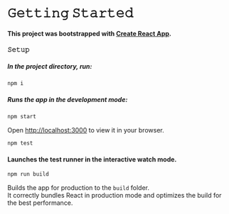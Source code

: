 # 𝙶𝚎𝚝𝚝𝚒𝚗𝚐 𝚂𝚝𝚊𝚛𝚝𝚎𝚍

#### This project was bootstrapped with [Create React App](https://github.com/facebook/create-react-app).

#### 𝚂𝚎𝚝𝚞𝚙

##### In the project directory, run:

```bash
𝚗𝚙𝚖 𝚒
```

##### Runs the app in the development mode:
```bash
𝚗𝚙𝚖 𝚜𝚝𝚊𝚛𝚝
```
Open [http://localhost:3000](http://localhost:3000) to view it in your browser.

```bash
𝚗𝚙𝚖 𝚝𝚎𝚜𝚝 
```

#### Launches the test runner in the interactive watch mode.

```bash
𝚗𝚙𝚖 𝚛𝚞𝚗 𝚋𝚞𝚒𝚕𝚍
```
Builds the app for production to the `build` folder.\
It correctly bundles React in production mode and optimizes the build for the best performance.